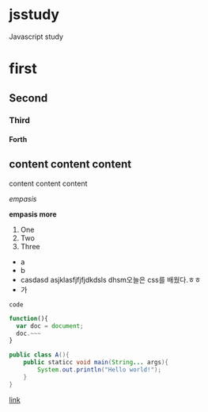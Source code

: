 jsstudy
=======

Javascript study

# first
## Second
### Third
#### Forth

content content content
-----------------------
content content content

*empasis*

**empasis more**

1. One
1. Two
1. Three
 - a
 - b
 - casdasd asjklasfjfjfjdkdsls dhsm오늘은 css를 배웠다.ㅎㅎ
  - 가
  
`code`

```javascript
function(){
  var doc = document;
  doc.~~~
}
```

```java
public class A(){
	public staticc void main(String... args){
		System.out.println("Hello world!");
	}
}
```

[link](http://www.google.com)
